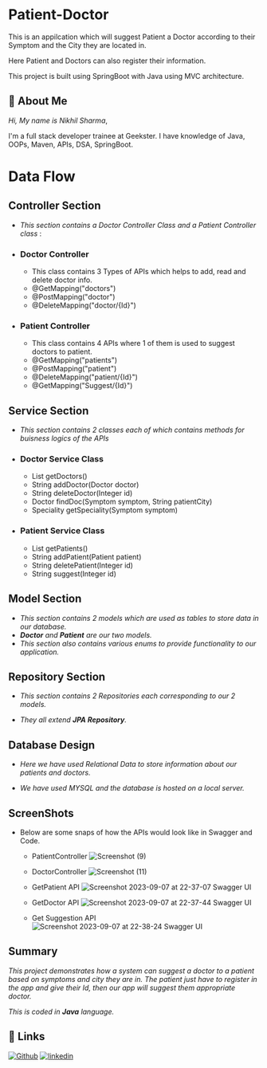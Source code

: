 
# Patient-Doctor

This is an appilcation which will suggest Patient a Doctor according to their Symptom and the City they are located in.

Here Patient and Doctors can also register their information.

This project is built using SpringBoot with Java using MVC architecture.



## 🚀 About Me
*Hi, My name is Nikhil Sharma*,

I'm a full stack developer trainee at Geekster. I have knowledge of Java, OOPs, Maven, APIs, DSA, SpringBoot.


# Data Flow

## Controller Section
-   *This section contains a Doctor Controller Class and a Patient Controller class* :

* ### Doctor Controller
    - This class contains 3 Types of APIs which helps to add, read and delete doctor info.

    * @GetMapping("doctors")
    * @PostMapping("doctor")
    * @DeleteMapping("doctor/{Id}")


* ### Patient Controller
    - This class contains 4 APIs where 1 of them is used to suggest doctors to patient.

    * @GetMapping("patients")
    * @PostMapping("patient")
    * @DeleteMapping("patient/{Id}")
    * @GetMapping("Suggest/{Id}")

## Service Section

- *This section contains 2 classes each of which contains methods for buisness logics of the APIs*

* ### Doctor Service Class

    * List<Doctor> getDoctors()
    * String addDoctor(Doctor doctor)
    * String deleteDoctor(Integer id)
    * Doctor findDoc(Symptom symptom, String patientCity)
    * Speciality getSpeciality(Symptom symptom)

* ### Patient Service Class

    * List<Patient> getPatients()
    * String addPatient(Patient patient)
    * String deletePatient(Integer id)
    * String suggest(Integer id)

## Model Section

- *This section contains 2 models which are used as tables to store data in our database.*
- ***Doctor** and **Patient** are our two models.*
- *This section also contains various enums to provide functionality to our application.*

## Repository Section

- *This section contains 2 Repositories each corresponding to our 2 models.*

- *They all extend **JPA Repository**.*

## Database Design
- *Here we have used Relational Data to store information about our patients and doctors.*

- *We have used MYSQL and the database is hosted on a local server.*

## ScreenShots

- Below are some snaps of how the APIs would look like in Swagger and Code.

  - PatientController 
   ![Screenshot (9)](https://github.com/Nikhil-Sharma-CS/Patient-Doctor/assets/72157075/96a57ae3-3422-4c29-831c-0fee8323e7a5)

  - DoctorController
    ![Screenshot (11)](https://github.com/Nikhil-Sharma-CS/Patient-Doctor/assets/72157075/5404b7bb-f017-4201-aa1a-ac6617a0dbcd)

  - GetPatient API
    ![Screenshot 2023-09-07 at 22-37-07 Swagger UI](https://github.com/Nikhil-Sharma-CS/Patient-Doctor/assets/72157075/9022deaf-ce40-42a5-baf5-6ca3e429b045)

  - GetDoctor API
    ![Screenshot 2023-09-07 at 22-37-44 Swagger UI](https://github.com/Nikhil-Sharma-CS/Patient-Doctor/assets/72157075/a583a79e-d73c-4faf-91a9-4b03dafb0777)

  - Get Suggestion API
    ![Screenshot 2023-09-07 at 22-38-24 Swagger UI](https://github.com/Nikhil-Sharma-CS/Patient-Doctor/assets/72157075/b1a09c5d-fb46-4ad2-8adf-0c83661f6c14)

## Summary

*This project demonstrates how a system can suggest a doctor to a patient based on symptoms and city they are in. The patient just have to register in the app and give their Id, then our app will suggest them appropriate doctor.*

*This is coded in **Java** language.*
## 🔗 Links
[![Github](https://img.shields.io/badge/Github-000?style=for-the-badge&logo=ko-fi&logoColor=white)](https://github.com/Nikhil-Sharma-CS)
[![linkedin](https://img.shields.io/badge/linkedin-0A66C2?style=for-the-badge&logo=linkedin&logoColor=white)](https://www.linkedin.com/in/nikhil-sharma-cse)


